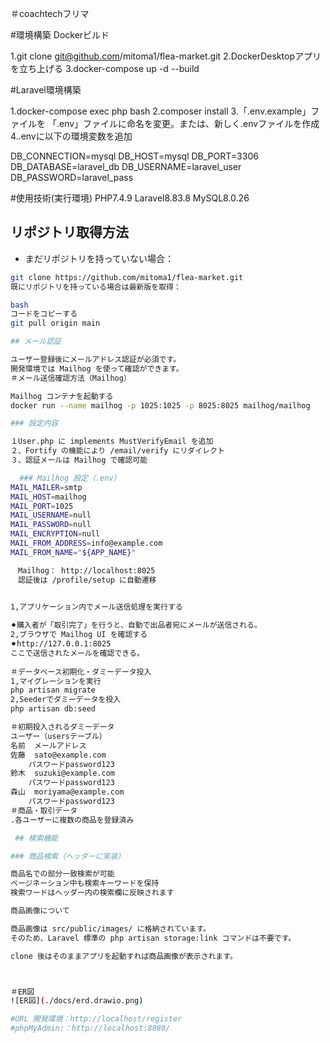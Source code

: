 ＃coachtechフリマ

#環境構築
Dockerビルド

1.git clone git@github.com/mitoma1/flea-market.git
2.DockerDesktopアプリを立ち上げる
3.docker-compose up -d --build

#Laravel環境構築

1.docker-compose exec php bash
2.composer install
3.「.env.example」ファイルを 「.env」ファイルに命名を変更。または、新しく.envファイルを作成
4..envに以下の環境変数を追加

DB_CONNECTION=mysql
DB_HOST=mysql
DB_PORT=3306
DB_DATABASE=laravel_db
DB_USERNAME=laravel_user
DB_PASSWORD=laravel_pass

#使用技術(実行環境) 
PHP7.4.9 Laravel8.83.8 MySQL8.0.26

## リポジトリ取得方法

- まだリポジトリを持っていない場合：
```bash
git clone https://github.com/mitoma1/flea-market.git
既にリポジトリを持っている場合は最新版を取得：

bash
コードをコピーする
git pull origin main

## メール認証

ユーザー登録後にメールアドレス認証が必須です。  
開発環境では Mailhog を使って確認ができます。
＃メール送信確認方法（Mailhog）

Mailhog コンテナを起動する
docker run --name mailhog -p 1025:1025 -p 8025:8025 mailhog/mailhog

### 設定内容

１User.php に implements MustVerifyEmail を追加
２、Fortify の機能により /email/verify にリダイレクト
３、認証メールは Mailhog で確認可能

  ### Mailhog 設定（.env）
MAIL_MAILER=smtp
MAIL_HOST=mailhog
MAIL_PORT=1025
MAIL_USERNAME=null
MAIL_PASSWORD=null
MAIL_ENCRYPTION=null
MAIL_FROM_ADDRESS=info@example.com
MAIL_FROM_NAME="${APP_NAME}"

　Mailhog： http://localhost:8025  
　認証後は /profile/setup に自動遷移

 
1,アプリケーション内でメール送信処理を実行する

⚫︎購入者が「取引完了」を行うと、自動で出品者宛にメールが送信される。
2,ブラウザで Mailhog UI を確認する
⚫︎http://127.0.0.1:8025
ここで送信されたメールを確認できる。
 
＃データベース初期化・ダミーデータ投入
1,マイグレーションを実行
php artisan migrate
2,Seederでダミーデータを投入
php artisan db:seed

＃初期投入されるダミーデータ
ユーザー（usersテーブル）
名前	メールアドレス	
佐藤	sato@example.com
	パスワードpassword123
鈴木	suzuki@example.com
	パスワードpassword123
森山	moriyama@example.com
	パスワードpassword123
＃商品・取引データ
.各ユーザーに複数の商品を登録済み

 ## 検索機能

### 商品検索（ヘッダーに実装）

商品名での部分一致検索が可能
ページネーション中も検索キーワードを保持
検索ワードはヘッダー内の検索欄に反映されます

商品画像について

商品画像は src/public/images/ に格納されています。
そのため、Laravel 標準の php artisan storage:link コマンドは不要です。

clone 後はそのままアプリを起動すれば商品画像が表示されます。



＃ER図
![ER図](./docs/erd.drawio.png)

#URL 開発環境：http://localhost/register
#phpMyAdmin:：http://localhost:8080/
